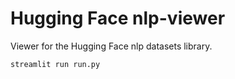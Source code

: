 # Hugging Face nlp-viewer

Viewer for the Hugging Face nlp datasets library. 


```
streamlit run run.py 
```

